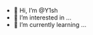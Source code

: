 - 👋 Hi, I’m @Y1sh
- 👀 I’m interested in ...
- 🌱 I’m currently learning ...

<!---
Y1sh/Y1sh is a ✨ special ✨ repository because its `README.md` (this file) appears on your GitHub profile.
You can click the Preview link to take a look at your changes.
--->
